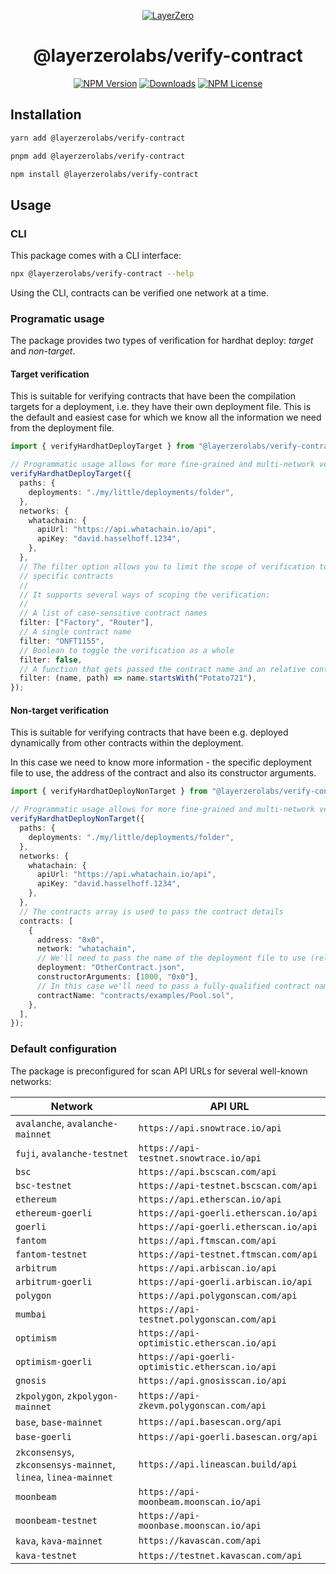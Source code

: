 <p align="center">
  <a href="https://layerzero.network">
    <img alt="LayerZero" style="max-width: 500px" src="https://d3a2dpnnrypp5h.cloudfront.net/bridge-app/lz.png"/>
  </a>
</p>

<h1 align="center">@layerzerolabs/verify-contract</h1>

<!-- The badges section -->
<p align="center">
  <!-- Shields.io NPM published package version -->
  <a href="https://www.npmjs.com/package/@layerzerolabs/verify-contract"><img alt="NPM Version" src="https://img.shields.io/npm/v/@layerzerolabs/verify-contract"/></a>
  <!-- Shields.io NPM downloads -->
  <a href="https://www.npmjs.com/package/@layerzerolabs/verify-contract"><img alt="Downloads" src="https://img.shields.io/npm/dm/@layerzerolabs/verify-contract"/></a>
  <!-- Shields.io license badge -->
  <a href="https://www.npmjs.com/package/@layerzerolabs/verify-contract"><img alt="NPM License" src="https://img.shields.io/npm/l/@layerzerolabs/verify-contract"/></a>
</p>

## Installation

```bash
yarn add @layerzerolabs/verify-contract

pnpm add @layerzerolabs/verify-contract

npm install @layerzerolabs/verify-contract
```

## Usage

### CLI

This package comes with a CLI interface:

```bash
npx @layerzerolabs/verify-contract --help
```

Using the CLI, contracts can be verified one network at a time.

### Programatic usage

The package provides two types of verification for hardhat deploy: _target_ and _non-target_.

#### Target verification

This is suitable for verifying contracts that have been the compilation targets for a deployment, i.e. they have their own deployment file.
This is the default and easiest case for which we know all the information we need from the deployment file.

```typescript
import { verifyHardhatDeployTarget } from "@layerzerolabs/verify-contract";

// Programmatic usage allows for more fine-grained and multi-network verification
verifyHardhatDeployTarget({
  paths: {
    deployments: "./my/little/deployments/folder",
  },
  networks: {
    whatachain: {
      apiUrl: "https://api.whatachain.io/api",
      apiKey: "david.hasselhoff.1234",
    },
  },
  // The filter option allows you to limit the scope of verification to
  // specific contracts
  //
  // It supports several ways of scoping the verification:
  //
  // A list of case-sensitive contract names
  filter: ["Factory", "Router"],
  // A single contract name
  filter: "ONFT1155",
  // Boolean to toggle the verification as a whole
  filter: false,
  // A function that gets passed the contract name and an relative contract path and returns a boolean to signify the contract needs to be verified
  filter: (name, path) => name.startsWith("Potato721"),
});
```

#### Non-target verification

This is suitable for verifying contracts that have been e.g. deployed dynamically from other contracts within the deployment.

In this case we need to know more information - the specific deployment file to use, the address of the contract and also its constructor arguments.

```typescript
import { verifyHardhatDeployNonTarget } from "@layerzerolabs/verify-contract";

// Programmatic usage allows for more fine-grained and multi-network verification
verifyHardhatDeployNonTarget({
  paths: {
    deployments: "./my/little/deployments/folder",
  },
  networks: {
    whatachain: {
      apiUrl: "https://api.whatachain.io/api",
      apiKey: "david.hasselhoff.1234",
    },
  },
  // The contracts array is used to pass the contract details
  contracts: [
    {
      address: "0x0",
      network: "whatachain",
      // We'll need to pass the name of the deployment file to use (relative to the deployments path)
      deployment: "OtherContract.json",
      constructorArguments: [1000, "0x0"],
      // In this case we'll need to pass a fully-qualified contract name
      contractName: "contracts/examples/Pool.sol",
    },
  ],
});
```

### Default configuration

The package is preconfigured for scan API URLs for several well-known networks:

| Network                                                        | API URL                                          |
| -------------------------------------------------------------- | ------------------------------------------------ |
| `avalanche`, `avalanche-mainnet`                               | `https://api.snowtrace.io/api`                   |
| `fuji`, `avalanche-testnet`                                    | `https://api-testnet.snowtrace.io/api`           |
| `bsc`                                                          | `https://api.bscscan.com/api`                    |
| `bsc-testnet`                                                  | `https://api-testnet.bscscan.com/api`            |
| `ethereum`                                                     | `https://api.etherscan.io/api`                   |
| `ethereum-goerli`                                              | `https://api-goerli.etherscan.io/api`            |
| `goerli`                                                       | `https://api-goerli.etherscan.io/api`            |
| `fantom`                                                       | `https://api.ftmscan.com/api`                    |
| `fantom-testnet`                                               | `https://api-testnet.ftmscan.com/api`            |
| `arbitrum`                                                     | `https://api.arbiscan.io/api`                    |
| `arbitrum-goerli`                                              | `https://api-goerli.arbiscan.io/api`             |
| `polygon`                                                      | `https://api.polygonscan.com/api`                |
| `mumbai`                                                       | `https://api-testnet.polygonscan.com/api`        |
| `optimism`                                                     | `https://api-optimistic.etherscan.io/api`        |
| `optimism-goerli`                                              | `https://api-goerli-optimistic.etherscan.io/api` |
| `gnosis`                                                       | `https://api.gnosisscan.io/api`                  |
| `zkpolygon`, `zkpolygon-mainnet`                               | `https://api-zkevm.polygonscan.com/api`          |
| `base`, `base-mainnet`                                         | `https://api.basescan.org/api`                   |
| `base-goerli`                                                  | `https://api-goerli.basescan.org/api`            |
| `zkconsensys`, `zkconsensys-mainnet`, `linea`, `linea-mainnet` | `https://api.lineascan.build/api`                |
| `moonbeam`                                                     | `https://api-moonbeam.moonscan.io/api`           |
| `moonbeam-testnet`                                             | `https://api-moonbase.moonscan.io/api`           |
| `kava`, `kava-mainnet`                                         | `https://kavascan.com/api`                       |
| `kava-testnet`                                                 | `https://testnet.kavascan.com/api`               |
